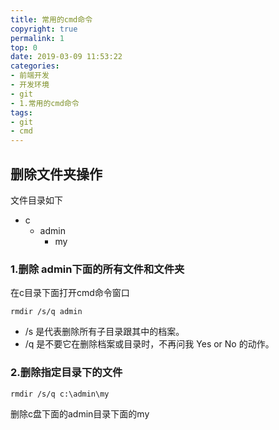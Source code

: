 ```yaml
---
title: 常用的cmd命令
copyright: true
permalink: 1
top: 0
date: 2019-03-09 11:53:22
categories:
- 前端开发
- 开发环境
- git
- 1.常用的cmd命令
tags:
- git
- cmd
---
```

## 删除文件夹操作
文件目录如下
- c
    - admin
        - my

### 1.删除 admin下面的所有文件和文件夹
在c目录下面打开cmd命令窗口
```
rmdir /s/q admin
```
- /s 是代表删除所有子目录跟其中的档案。 
- /q 是不要它在删除档案或目录时，不再问我 Yes or No 的动作。
### 2.删除指定目录下的文件
```
rmdir /s/q c:\admin\my
```
删除c盘下面的admin目录下面的my